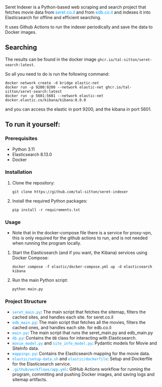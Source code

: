 <style>
  a,
  a:hover,
  a:focus,
  a:active {
    text-decoration: none;
    color: #009cff;
  }
</style>

Seret Indexer is a Python-based web scraping and search project that fetches movie data
from [seret.co.il](https://www.seret.co.il) and from [edb.co.il](https://edb.co.il/) and indexes it into Elasticsearch
for offline and efficient searching.

It uses Github Actions to run the indexer periodically and save the data to Docker images.

## Searching

The results can be found in the docker image `ghcr.io/tal-sitton/seret-search:latest`.

So all you need to do is run the following command:

```docker
docker network create -d bridge elastic-net
docker run -p 9200:9200 --network elastic-net ghcr.io/tal-sitton/seret-search:latest
docker run -p 5601:5601 --network elastic-net docker.elastic.co/kibana/kibana:8.0.0
```

and you can access the elastic in port 9200, and the kibana in port 5601.

## To run it yourself:

### Prerequisites

- Python 3.11
- Elasticsearch 8.13.0
- Docker

### Installation

1. Clone the repository:
   ```
   git clone https://github.com/tal-sitton/seret-indexer
   ```
2. Install the required Python packages:
   ```
   pip install -r requirements.txt
   ```

### Usage

* Note that in the docker-compose file there is a service for proxy-vpn, this is only required for the github actions
  to run, and is not needed when running the program locally.

1. Start the Elasticsearch (and if you want, the Kibana) services using Docker Compose:
   ```
   docker compose -f elastic/docker-compose.yml up -d elasticsearch kibana
   ```
2. Run the main Python script:
   ```
   python main.py
   ```

### Project Structure

- [`seret_main.py`](https://github.com/tal-sitton/Seret-Indexer/blob/master/seret_main.py): The main script that fetches the sitemap, filters the cached sites, and handles each
  site. for seret.co.il
- [`edb_main.py`](https://github.com/tal-sitton/Seret-Indexer/blob/master/edb_main.py): The main script that fetches all the movies, filters the cached ones, and handles each
  site. for edb.co.il
- [`main.py`](https://github.com/tal-sitton/Seret-Indexer/blob/master/main.py): The main script that runs the seret_main.py and edb_main.py
- [`db.py`](https://github.com/tal-sitton/Seret-Indexer/blob/master/db.py): Contains the `DB` class for interacting with Elasticsearch.
- [`movie_model.py`](https://github.com/tal-sitton/Seret-Indexer/blob/master/movie_model.py) and [`site_info_model.py`](https://github.com/tal-sitton/Seret-Indexer/blob/master/site_info_model.py): Pydantic models for Movie and
  SiteInfo data.
- [`mappings.py`](https://github.com/tal-sitton/Seret-Indexer/blob/master/mappings.py): Contains the Elasticsearch mapping for the movie data.
- [`elastic/setup-data.sh`](https://github.com/tal-sitton/Seret-Indexer/blob/master/elastic/setup-data.sh) and [`elastic/dockerfile`](https://github.com/tal-sitton/Seret-Indexer/blob/master/elastic/dockerfile): Setup and Dockerfile
  for the Elasticsearch service.
- [`.github/workflows/app.yml`](https://github.com/tal-sitton/Seret-Indexer/blob/master/.github/workflows/app.yml): GitHub Actions workflow for running the program, committing
  and pushing Docker images,
  and saving logs and sitemap artifacts.
